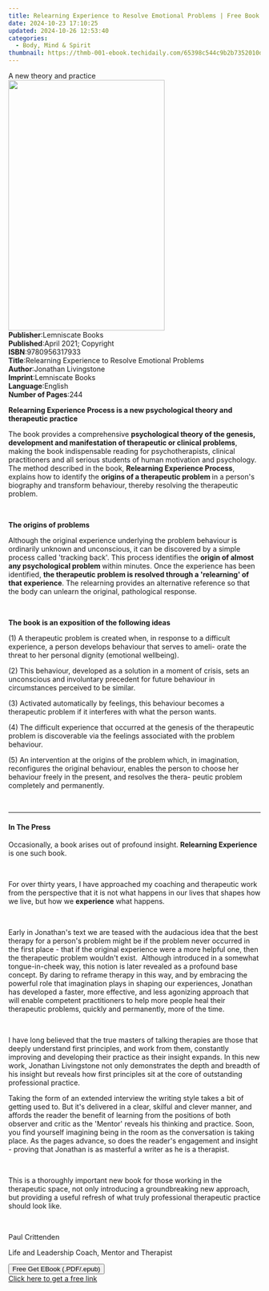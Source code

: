 ```yaml
---
title: Relearning Experience to Resolve Emotional Problems | Free Book
date: 2024-10-23 17:10:25
updated: 2024-10-26 12:53:40
categories:
  - Body, Mind & Spirit
thumbnail: https://thmb-001-ebook.techidaily.com/65398c544c9b2b7352010d8c5223a980ecb418c06cb7c75c0e5b00fea7f686b3.jpg
---
```

<main id="book-container">
  <div class="flex flex-col">
    <div class="book-brief flex-1 py-6 px-4 sm:p-6 md:py-10 md:px-8">
      <!-- brief-->
      <div class="book-brief-main">A new theory and practice</div>
    </div>
    <div
      class="book-meta-info flex-1 grid gap-4 col-start-1 col-end-3 row-start-1 sm:mb-6 sm:grid-cols-4 lg:gap-6 lg:col-start-2 lg:row-end-6 lg:row-span-6 lg:mb-0"
    >
      <div
        class="book-meta-info-left place-content-center mt-4 p-4 text-sm leading-6 col-start-2 col-span-2 dark:text-slate-400"
      >
        <img
          class="w-full h-500 object-cover rounded-lg sm:h-255 sm:col-span-2 lg:col-span-full"
          src="https://img-001-ebook.techidaily.com/774beff26f4e0aba3954b9ba45ad906dc3d4631b1695e4a2978b0720d473b586.jpg"
          alt=""
          width="312"
          height="500"
        />
      </div>
      <div
        class="book-meta-info-right mt-2 col-start-1 row-start-2 col-span-3 self-center"
      >
        <!-- meta data  -->
        <div class="flex flex-col px-4 md:px-8">
          <div class="flex-1">
            <strong>Publisher</strong>:<span class="px-2"
              >Lemniscate Books</span
            >
          </div>
          <div class="flex-1">
            <strong>Published</strong>:<span class="px-2"
              >April 2021; Copyright</span
            >
          </div>
          <div class="flex-1">
            <strong>ISBN</strong>:<span class="px-2">9780956317933</span>
          </div>
          <div class="flex-1">
            <strong>Title</strong>:<span class="px-2"
              >Relearning Experience to Resolve Emotional Problems</span
            >
          </div>
          <div class="flex-1">
            <strong>Author</strong>:<span class="px-2"
              >Jonathan Livingstone</span
            >
          </div>
          <div class="flex-1">
            <strong>Imprint</strong>:<span class="px-2">Lemniscate Books</span>
          </div>
          <div class="flex-1">
            <strong>Language</strong>:<span class="px-2">English</span>
          </div>
          <div class="flex-1">
            <strong>Number of Pages</strong>:<span class="px-2">244</span>
          </div>
        </div>
      </div>
    </div>
    <div class="book-description flex-1 py-6 px-4 sm:p-6 md:py-10 md:px-8">
      <div class="book-description-main">
        <div accordion-content="" id="description">
          <p>
            <strong
              >Relearning Experience Process is a new psychological theory and
              therapeutic practice</strong
            >
          </p>
          <p>
            The book provides a comprehensive
            <strong
              >psychological theory of the genesis, development and
              manifestation of therapeutic or clinical problems</strong
            >, making the book indispensable reading for psychotherapists,
            clinical practitioners and all serious students of human motivation
            and psychology. The method described in the book,
            <strong>Relearning Experience Process</strong>, explains how to
            identify the <strong>origins of a therapeutic problem </strong>in a
            person's biography and transform behaviour, thereby resolving the
            therapeutic problem.
          </p>
          <p><br /></p>
          <p><strong>The origins&nbsp;of problems</strong></p>
          <p>
            Although the original experience underlying the problem behaviour is
            ordinarily unknown and unconscious, it can be discovered by a simple
            process called 'tracking back'. This process identifies the
            <strong>origin of almost any psychological problem </strong>within
            minutes. Once the experience has been identified,
            <strong
              >the therapeutic problem is resolved through a 'relearning' of
              that experience</strong
            >. The relearning provides an alternative reference so that the body
            can unlearn the original, pathological response.
          </p>
          <p><br /></p>
          <p>
            <strong>The book is an exposition of the following ideas</strong>
          </p>
          <p>
            (1) A therapeutic problem is created when, in response to a
            difficult experience, a person develops behaviour that serves to
            ameli- orate the threat to her personal dignity (emotional
            wellbeing).
          </p>
          <p>
            (2) This behaviour, developed as a solution in a moment of crisis,
            sets an unconscious and involuntary precedent for future behaviour
            in circumstances perceived to be similar.
          </p>
          <p>
            (3) Activated automatically by feelings, this behaviour becomes a
            therapeutic problem if it interferes with what the person wants.
          </p>
          <p>
            (4) The difficult experience that occurred at the genesis of the
            therapeutic problem is discoverable via the feelings associated with
            the problem behaviour.
          </p>
          <p>
            (5) An intervention at the origins of the problem which, in
            imagination, reconfigures the original behaviour, enables the person
            to choose her behaviour freely in the present, and resolves the
            thera- peutic problem completely and permanently.
          </p>
          <p><br /></p>
        </div>
        <div class="accordion-fader"></div>
      </div>
    </div>
    <div class="book-excerpts flex-1 py-6 px-4 sm:p-6 md:py-10 md:px-8">
      <!-- excerpts-->
      <div class="book-excerpts-main">
        <hr />
        <h4 class="placeholder placeholder-heading">
          <span>In The Press</span>
        </h4>
        <p></p>
        <p>
          Occasionally, a book arises out of profound insight.&nbsp;<strong
            >Relearning Experience</strong
          >
          is one such book.
        </p>
        <p><br /></p>
        <p>
          For over thirty years, I have approached my coaching and therapeutic
          work from the perspective that it is not what happens in our lives
          that shapes how we live, but how we <strong>experience</strong> what
          happens.&nbsp;&nbsp;
        </p>
        <p><br /></p>
        <p>
          Early in Jonathan's text we are teased with the audacious idea that
          the best therapy for a person's problem might be if the problem never
          occurred in the first place - that if the original experience were a
          more helpful one, then the therapeutic problem wouldn't
          exist.&nbsp;&nbsp;Although introduced in a somewhat tongue-in-cheek
          way, this notion is later revealed as a profound base concept.&nbsp;By
          daring to reframe therapy in this way, and by embracing the powerful
          role that imagination plays in shaping our experiences, Jonathan has
          developed a faster, more effective, and less agonizing approach that
          will enable competent practitioners to help more people heal their
          therapeutic problems, quickly and permanently, more of the time.
        </p>
        <p><br /></p>
        <p>
          I have long believed that the true masters of talking therapies are
          those that deeply understand first principles, and work from them,
          constantly improving and developing their practice as their insight
          expands.&nbsp;In this new work, Jonathan Livingstone not only
          demonstrates the depth and breadth of his insight but reveals how
          first principles sit at the core of outstanding professional
          practice.&nbsp;
        </p>
        <p>
          Taking the form of an extended interview the writing style takes a bit
          of getting used to.&nbsp;But it's delivered in a clear, skilful and
          clever manner, and affords the reader the benefit of learning from the
          positions of both observer and critic as the 'Mentor' reveals his
          thinking and practice.&nbsp;Soon, you find yourself imagining being in
          the room as the conversation is taking place.&nbsp;As the pages
          advance, so does the reader's engagement and insight - proving that
          Jonathan is as masterful a writer as he is a therapist.&nbsp;
        </p>
        <p><br /></p>
        <p>
          This is a thoroughly important new book for those working in the
          therapeutic space, not only introducing a groundbreaking new approach,
          but providing a useful refresh of what truly professional therapeutic
          practice should look like.&nbsp;&nbsp;
        </p>
        <p><br /></p>
        <p>Paul Crittenden</p>
        <p>Life and Leadership Coach, Mentor and Therapist</p>
        <p></p>
      </div>
    </div>
    <div
      class="book-about-author flex-1 py-6 px-4 sm:p-6 md:py-10 md:px-8"
    ></div>
    <div class="book-free-get flex-1 py-6 px-4 sm:p-6 md:py-10 md:px-8">
      <button
        id="btn-free-get"
        class="bg-blue-500 hover:bg-blue-700 text-white font-bold py-2 px-4 rounded"
      >
        Free Get EBook (.PDF/.epub)
      </button>
      <div id="countdown-display" class="px-2 text-lg mt-2"></div>
      <a
        id="free-link"
        class="hidden bg-blue-500 hover:bg-blue-700 text-white font-bold py-2 px-4 rounded"
        href="https://www.ebooks.com/en-us/book/210267033/relearning-experience-to-resolve-emotional-problems/jonathan-livingstone/"
        target="_blank"
        >Click here to get a free link</a
      >
    </div>
    <script>
      let countdownTime = 0;
      let countdownInterval = null;
      document
        .getElementById('btn-free-get')
        .addEventListener('click', startCountdown);
      function startCountdown() {
        countdownTime = new Date().getTime() + 60000 * 3;
        countdownInterval = setInterval(updateCountdown, 1000);
        document.getElementById('btn-free-get').disabled = true;
        document
          .getElementById('btn-free-get')
          .classList.add('bg-gray-500', 'cursor-not-allowed');
      }
      function updateCountdown() {
        let currentTime = new Date().getTime();
        let timeLeft = countdownTime - currentTime;
        let secondsLeft = Math.floor(timeLeft / 1000);
        document.getElementById('countdown-display').innerHTML =
          `Remaining time: ${secondsLeft} seconds.`;
        if (secondsLeft <= 0) {
          clearInterval(countdownInterval);
          document.getElementById('btn-free-get').classList.add('hidden');
          document.getElementById('free-link').classList.remove('hidden');
          document.getElementById('countdown-display').innerHTML = '';
        }
      }
    </script>
  </div>
</main>
